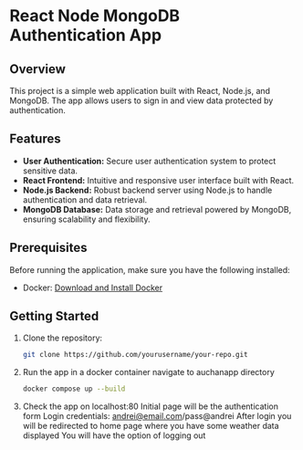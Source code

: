 # React Node MongoDB Authentication App

## Overview

This project is a simple web application built with React, Node.js, and MongoDB. The app allows users to sign in and view data protected by authentication.

## Features

- **User Authentication:** Secure user authentication system to protect sensitive data.
- **React Frontend:** Intuitive and responsive user interface built with React.
- **Node.js Backend:** Robust backend server using Node.js to handle authentication and data retrieval.
- **MongoDB Database:** Data storage and retrieval powered by MongoDB, ensuring scalability and flexibility.

## Prerequisites

Before running the application, make sure you have the following installed:

- Docker: [Download and Install Docker](https://www.docker.com/)

## Getting Started

1. Clone the repository:

   ```bash
   git clone https://github.com/yourusername/your-repo.git

2. Run the app in a docker container
    navigate to auchanapp directory
    ```bash
    docker compose up --build

3. Check the app on localhost:80
    Initial page will be the authentication form
    Login credentials: andrei@email.com/pass@andrei
    After login you will be redirected to home page where you have some weather data displayed
    You will have the option of logging out